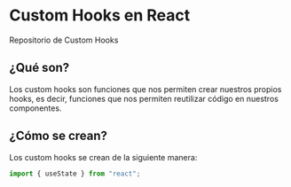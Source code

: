 # Custom Hooks en React

Repositorio de Custom Hooks

## ¿Qué son?
Los custom hooks son funciones que nos permiten crear nuestros propios hooks, es decir, funciones que nos permiten reutilizar código en nuestros componentes.
## ¿Cómo se crean?
Los custom hooks se crean de la siguiente manera:
```javascript
import { useState } from "react";
